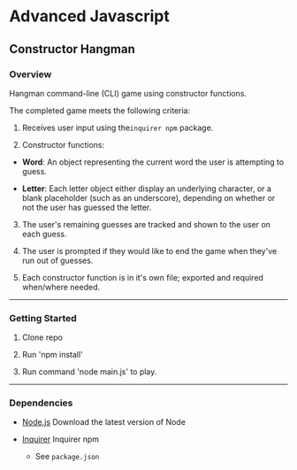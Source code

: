 # Advanced Javascript
## Constructor Hangman

### Overview

Hangman command-line (CLI) game using constructor functions.

The completed game meets the following criteria:

1. Receives user input using the`inquirer npm` package.

2. Constructor functions:

  * **Word**: An object representing the current word the user is attempting to guess.

  * **Letter**: Each letter object either display an underlying character, or a blank placeholder (such as an underscore), depending on whether or not the user has guessed the letter. 

3. The user's remaining guesses are tracked and shown to the user on each guess.

4. The user is prompted if they would like to end the game when they've run out of guesses.

5. Each constructor function is in it's own file; exported and required when/where needed.

- - -
### Getting Started

1. Clone repo

2. Run 'npm install'

3. Run command 'node main.js' to play.

- - -
### Dependencies

* [Node.js](https://nodejs.org/en/) Download the latest version of Node 

* [Inquirer](https://github.com/SBoudrias/Inquirer.js) Inquirer npm

  * See `package.json`



